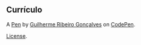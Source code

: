 Currículo
---------


A [Pen](https://codepen.io/guilhermeribg/pen/JjdqLYv) by [Guilherme Ribeiro Gonçalves](https://codepen.io/guilhermeribg) on [CodePen](https://codepen.io).

[License](https://codepen.io/guilhermeribg/pen/JjdqLYv/license).